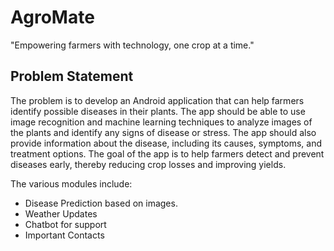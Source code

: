 # AgroMate

"Empowering farmers with technology, one crop at a time."
## Problem Statement
The problem is to develop an Android application that can help farmers identify possible diseases in their plants. The app should be able to use image recognition and machine learning techniques to analyze images of the plants and identify any signs of disease or stress. The app should also provide information about the disease, including its causes, symptoms, and treatment options. The goal of the app is to help farmers detect and prevent diseases early, thereby reducing crop losses and improving yields.


The various modules include:
- Disease Prediction based on images.
- Weather Updates
- Chatbot for support
- Important Contacts
